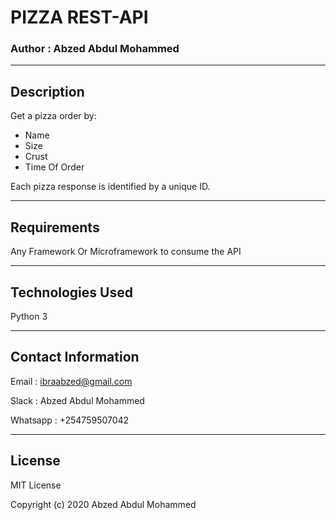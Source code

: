 # PIZZA REST-API

### Author : Abzed Abdul Mohammed

****

## Description

Get a pizza order by:
* Name
* Size
* Crust
* Time Of Order

Each pizza response is identified by a unique ID.

*****

## Requirements

Any Framework Or Microframework to consume the API

*****

## Technologies Used

Python 3

*****

## Contact Information

Email : ibraabzed@gmail.com​

Slack : Abzed Abdul Mohammed​

Whatsapp : +254759507042

*****

## License

MIT License

Copyright (c) 2020 Abzed Abdul Mohammed
